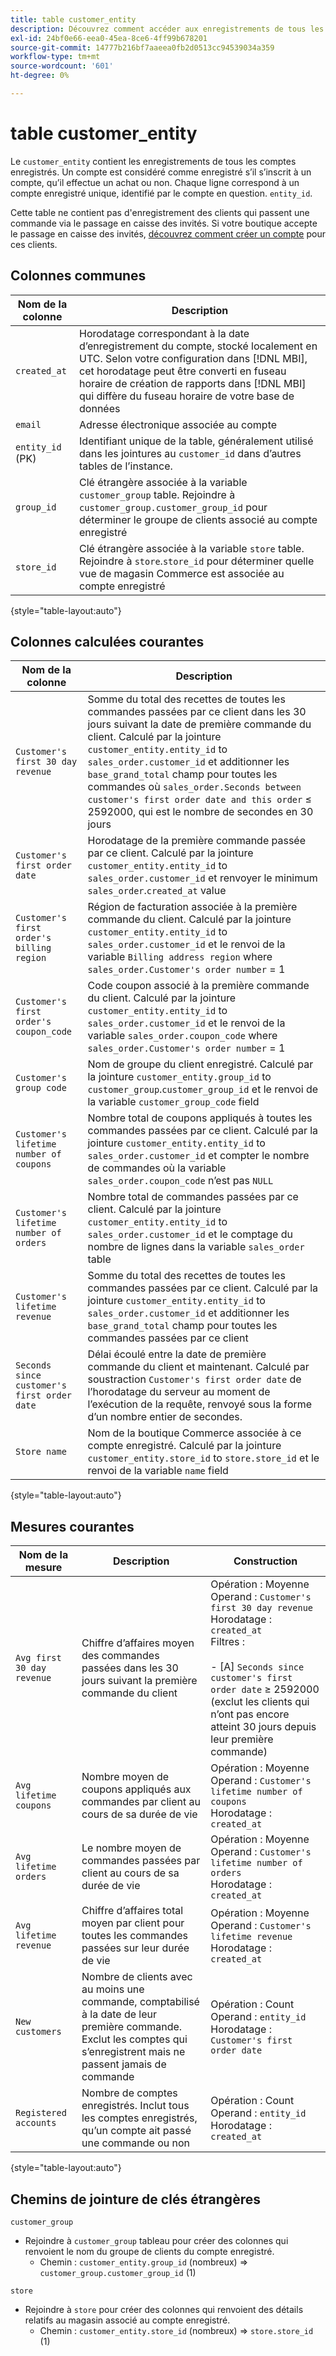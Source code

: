 ```yaml
---
title: table customer_entity
description: Découvrez comment accéder aux enregistrements de tous les comptes enregistrés.
exl-id: 24bf0e66-eea0-45ea-8ce6-4ff99b678201
source-git-commit: 14777b216bf7aaeea0fb2d0513cc94539034a359
workflow-type: tm+mt
source-wordcount: '601'
ht-degree: 0%

---
```


# table customer_entity

Le `customer_entity` contient les enregistrements de tous les comptes enregistrés. Un compte est considéré comme enregistré s’il s’inscrit à un compte, qu’il effectue un achat ou non. Chaque ligne correspond à un compte enregistré unique, identifié par le compte en question. `entity_id`.

Cette table ne contient pas d&#39;enregistrement des clients qui passent une commande via le passage en caisse des invités. Si votre boutique accepte le passage en caisse des invités, [découvrez comment créer un compte](../data-warehouse-mgr/guest-orders.md) pour ces clients.

## Colonnes communes

| **Nom de la colonne** | **Description** |
|---|---|
| `created_at` | Horodatage correspondant à la date d’enregistrement du compte, stocké localement en UTC. Selon votre configuration dans [!DNL MBI], cet horodatage peut être converti en fuseau horaire de création de rapports dans [!DNL MBI] qui diffère du fuseau horaire de votre base de données |
| `email` | Adresse électronique associée au compte |
| `entity_id` (PK) | Identifiant unique de la table, généralement utilisé dans les jointures au `customer_id` dans d’autres tables de l’instance. |
| `group_id` | Clé étrangère associée à la variable `customer_group` table. Rejoindre à `customer_group.customer_group_id` pour déterminer le groupe de clients associé au compte enregistré |
| `store_id` | Clé étrangère associée à la variable `store` table. Rejoindre à `store`.`store_id` pour déterminer quelle vue de magasin Commerce est associée au compte enregistré |

{style="table-layout:auto"}

## Colonnes calculées courantes

| **Nom de la colonne** | **Description** |
|---|---|
| `Customer's first 30 day revenue` | Somme du total des recettes de toutes les commandes passées par ce client dans les 30 jours suivant la date de première commande du client. Calculé par la jointure `customer_entity.entity_id` to `sales_order.customer_id` et additionner les `base_grand_total` champ pour toutes les commandes où `sales_order.Seconds between customer's first order date and this order` ≤ 2592000, qui est le nombre de secondes en 30 jours |
| `Customer's first order date` | Horodatage de la première commande passée par ce client. Calculé par la jointure `customer_entity.entity_id` to `sales_order.customer_id` et renvoyer le minimum `sales_order`.`created_at` value |
| `Customer's first order's billing region` | Région de facturation associée à la première commande du client. Calculé par la jointure `customer_entity.entity_id` to `sales_order.customer_id` et le renvoi de la variable `Billing address region` where `sales_order.Customer's order number` = 1 |
| `Customer's first order's coupon_code` | Code coupon associé à la première commande du client. Calculé par la jointure `customer_entity.entity_id` to `sales_order.customer_id` et le renvoi de la variable `sales_order.coupon_code` where `sales_order.Customer's order number` = 1 |
| `Customer's group code` | Nom de groupe du client enregistré. Calculé par la jointure `customer_entity.group_id` to `customer_group`.`customer_group_id` et le renvoi de la variable `customer_group_code` field |
| `Customer's lifetime number of coupons` | Nombre total de coupons appliqués à toutes les commandes passées par ce client. Calculé par la jointure `customer_entity.entity_id` to `sales_order.customer_id` et compter le nombre de commandes où la variable `sales_order.coupon_code` n’est pas `NULL` |
| `Customer's lifetime number of orders` | Nombre total de commandes passées par ce client. Calculé par la jointure `customer_entity.entity_id` to `sales_order.customer_id` et le comptage du nombre de lignes dans la variable `sales_order` table |
| `Customer's lifetime revenue` | Somme du total des recettes de toutes les commandes passées par ce client. Calculé par la jointure `customer_entity.entity_id` to `sales_order.customer_id` et additionner les `base_grand_total` champ pour toutes les commandes passées par ce client |
| `Seconds since customer's first order date` | Délai écoulé entre la date de première commande du client et maintenant. Calculé par soustraction `Customer's first order date` de l’horodatage du serveur au moment de l’exécution de la requête, renvoyé sous la forme d’un nombre entier de secondes. |
| `Store name` | Nom de la boutique Commerce associée à ce compte enregistré. Calculé par la jointure `customer_entity.store_id` to `store.store_id` et le renvoi de la variable `name` field |

{style="table-layout:auto"}

## Mesures courantes

| **Nom de la mesure** | **Description** | **Construction** |
|---|---|---|
| `Avg first 30 day revenue` | Chiffre d’affaires moyen des commandes passées dans les 30 jours suivant la première commande du client | Opération : Moyenne<br/>Operand : `Customer's first 30 day revenue`<br/>Horodatage : `created_at`<br/>Filtres :<br/><br/>- \[A\] `Seconds since customer's first order date` ≥ 2592000 (exclut les clients qui n’ont pas encore atteint 30 jours depuis leur première commande) |
| `Avg lifetime coupons` | Nombre moyen de coupons appliqués aux commandes par client au cours de sa durée de vie | Opération : Moyenne<br/>Operand : `Customer's lifetime number of coupons`<br/>Horodatage : `created_at` |
| `Avg lifetime orders` | Le nombre moyen de commandes passées par client au cours de sa durée de vie | Opération : Moyenne<br/>Operand : `Customer's lifetime number of orders`<br/>Horodatage : `created_at` |
| `Avg lifetime revenue` | Chiffre d’affaires total moyen par client pour toutes les commandes passées sur leur durée de vie | Opération : Moyenne<br/>Operand : `Customer's lifetime revenue`<br/>Horodatage : `created_at` |
| `New customers` | Nombre de clients avec au moins une commande, comptabilisé à la date de leur première commande. Exclut les comptes qui s’enregistrent mais ne passent jamais de commande | Opération : Count<br/>Operand : `entity_id`<br/>Horodatage : `Customer's first order date` |
| `Registered accounts` | Nombre de comptes enregistrés. Inclut tous les comptes enregistrés, qu’un compte ait passé une commande ou non | Opération : Count<br/>Operand : `entity_id`<br/>Horodatage : `created_at` |

{style="table-layout:auto"}

## Chemins de jointure de clés étrangères

`customer_group`

* Rejoindre à `customer_group` tableau pour créer des colonnes qui renvoient le nom du groupe de clients du compte enregistré.
   * Chemin : `customer_entity.group_id` (nombreux) => `customer_group.customer_group_id` (1)

`store`

* Rejoindre à `store` pour créer des colonnes qui renvoient des détails relatifs au magasin associé au compte enregistré.
   * Chemin : `customer_entity.store_id` (nombreux) => `store.store_id` (1)

